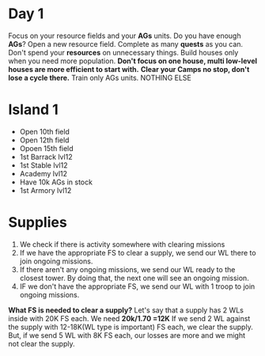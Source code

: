 
# 
# Day 1 
Focus on your resource fields and your **AGs** units. Do you have enough **AGs**? Open a new resource field. Complete as many **quests** as you can. Don't spend your **resources** on unnecessary things. Build houses only when you need more population. **Don't focus on one house, multi low-level houses are more efficient to start with.** **Clear your Camps no stop, don't lose a cycle there.** Train only AGs units. NOTHING ELSE

# Island 1 
- Open 10th field
- Open 12th field
- Opoen 15th field
- 1st Barrack lvl12
- 1st Stable lvl12
- Academy lvl12 
- Have 10k AGs in stock
- 1st Armory lvl12


# Supplies 
1. We check if there is activity somewhere with clearing missions 
2. If we have the appropriate FS to clear a supply, we send our WL there to join ongoing missions. 
3. If there aren't any ongoing missions, we send our WL ready to the closest tower. By doing that, the next one will see an ongoing mission. 
4. IF we don't have the appropriate FS, we send our WL with 1 troop to join ongoing missions.

**What FS is needed to clear a supply?** Let's say that a supply has 2 WLs inside with 20K FS each. We need **20k/1.70 =12K** If we send 2 WL against the supply with 12-18K(WL type is important) FS each, we clear the supply. But, if we send 5 WL with 8K FS each, our losses are more and we might not clear the supply.



